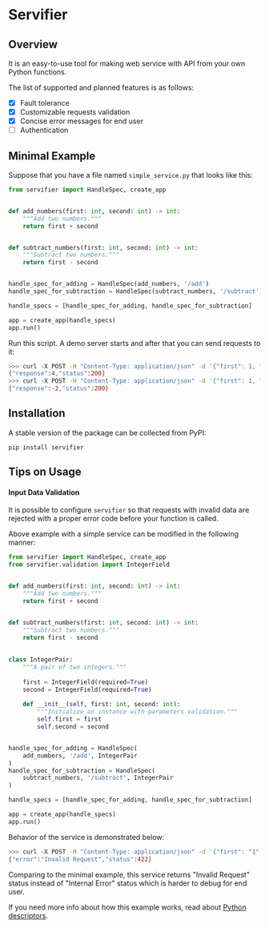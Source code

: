 # Servifier

## Overview

It is an easy-to-use tool for making web service with API from your own Python functions.

The list of supported and planned features is as follows:
- [x] Fault tolerance
- [x] Customizable requests validation
- [x] Concise error messages for end user 
- [ ] Authentication

## Minimal Example

Suppose that you have a file named `simple_service.py` that looks like this:

```python
from servifier import HandleSpec, create_app


def add_numbers(first: int, second: int) -> int:
    """Add two numbers."""
    return first + second


def subtract_numbers(first: int, second: int) -> int:
    """Subtract two numbers."""
    return first - second


handle_spec_for_adding = HandleSpec(add_numbers, '/add')
handle_spec_for_subtraction = HandleSpec(subtract_numbers, '/subtract')

handle_specs = [handle_spec_for_adding, handle_spec_for_subtraction]

app = create_app(handle_specs)
app.run()
```

Run this script. A demo server starts and after that you can send requests to it:

```bash
>>> curl -X POST -H "Content-Type: application/json" -d '{"first": 1, "second": 3}' http://127.0.0.1:5000/add
{"response":4,"status":200}
>>> curl -X POST -H "Content-Type: application/json" -d '{"first": 1, "second": 3}' http://127.0.0.1:5000/subtract
{"response":-2,"status":200}
```

## Installation

A stable version of the package can be collected from PyPI:

```pip install servifier```

## Tips on Usage

#### Input Data Validation

It is possible to configure `servifier` so that requests with invalid data are rejected with a proper error code before your function is called.

Above example with a simple service can be modified in the following manner:

```python
from servifier import HandleSpec, create_app
from servifier.validation import IntegerField


def add_numbers(first: int, second: int) -> int:
    """Add two numbers."""
    return first + second


def subtract_numbers(first: int, second: int) -> int:
    """Subtract two numbers."""
    return first - second
    
    
class IntegerPair:
    """A pair of two integers."""
    
    first = IntegerField(required=True)
    second = IntegerField(required=True)
    
    def __init__(self, first: int, second: int):
        """Initialize an instance with parameters validation."""
        self.first = first
        self.second = second


handle_spec_for_adding = HandleSpec(
    add_numbers, '/add', IntegerPair
)
handle_spec_for_subtraction = HandleSpec(
    subtract_numbers, '/subtract', IntegerPair
)

handle_specs = [handle_spec_for_adding, handle_spec_for_subtraction]

app = create_app(handle_specs)
app.run()
```

Behavior of the service is demonstrated below:

```bash
>>> curl -X POST -H "Content-Type: application/json" -d '{"first": "1", "second": 3}' http://127.0.0.1:5000/add
{"error":"Invalid Request","status":422}
```

Comparing to the minimal example, this service returns "Invalid Request" status instead of "Internal Error" status which is harder to debug for end user.

If you need more info about how this example works, read about [Python descriptors](https://www.codevoila.com/post/69/python-descriptors-example).

